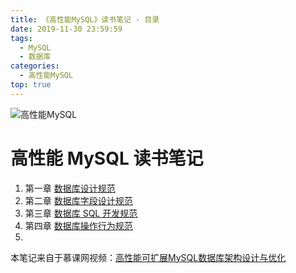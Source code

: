 ```yaml
---
title: 《高性能MySQL》读书笔记 - 目录
date: 2019-11-30 23:59:59
tags: 
  - MySQL
  - 数据库
categories:
  - 高性能MySQL
top: true
---
```


![高性能MySQL](https://luokaiii.oss-cn-shanghai.aliyuncs.com/blog/mysql/mysql-cover.png)

<!-- More -->

# 高性能 MySQL 读书笔记

1. 第一章 [数据库设计规范](../../../../../06/20/读书笔记/《高性能MySQL》/1.数据库设计规范/)
2. 第二章 [数据库字段设计规范](../../../../../06/20/读书笔记/《高性能MySQL》/2.数据库字段设计规范/)
3. 第三章 [数据库 SQL 开发规范](../../../../../06/20/读书笔记/《高性能MySQL》/3.数据库SQL开发规范/)
4. 第四章 [数据库操作行为规范](../../../../../06/20/读书笔记/《高性能MySQL》/4.数据库操作行为规范/)
5. 



本笔记来自于慕课网视频：[高性能可扩展MySQL数据库架构设计与优化](https://coding.imooc.com/class/79.html)